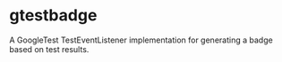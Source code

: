 # gtestbadge
A GoogleTest TestEventListener implementation for generating a badge based on test results.
